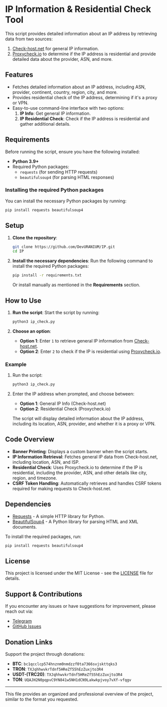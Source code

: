 # IP Information & Residential Check Tool

This script provides detailed information about an IP address by retrieving data from two sources:
1. [Check-host.net](https://check-host.net/) for general IP information.
2. [Proxycheck.io](https://proxycheck.io/) to determine if the IP address is residential and provide detailed data about the provider, ASN, and more.

## Features

- Fetches detailed information about an IP address, including ASN, provider, continent, country, region, city, and more.
- Provides residential check of the IP address, determining if it's a proxy or VPN.
- Easy-to-use command-line interface with two options:
  1. **IP Info**: Get general IP information.
  2. **IP Residential Check**: Check if the IP address is residential and gather additional details.

## Requirements

Before running the script, ensure you have the following installed:

- **Python 3.9+**
- Required Python packages:
  - `requests` (for sending HTTP requests)
  - `beautifulsoup4` (for parsing HTML responses)

### Installing the required Python packages

You can install the necessary Python packages by running:

```bash
pip install requests beautifulsoup4
```

## Setup

1. **Clone the repository**:

   ```bash
   git clone https://github.com/DevURANIUM/IP.git
   cd IP
   ```

2. **Install the necessary dependencies**:
   Run the following command to install the required Python packages:

   ```bash
   pip install -r requirements.txt
   ```

   Or install manually as mentioned in the **Requirements** section.

## How to Use

1. **Run the script**:
   Start the script by running:
   ```bash
   python3 ip_check.py
   ```

2. **Choose an option**:
   - **Option 1**: Enter `1` to retrieve general IP information from [Check-host.net](https://check-host.net/).
   - **Option 2**: Enter `2` to check if the IP is residential using [Proxycheck.io](https://proxycheck.io/).

### Example

1. Run the script:

   ```bash
   python3 ip_check.py
   ```

2. Enter the IP address when prompted, and choose between:
   - **Option 1**: General IP Info (Check-host.net)
   - **Option 2**: Residential Check (Proxycheck.io)

   The script will display detailed information about the IP address, including its location, ASN, provider, and whether it is a proxy or VPN.

## Code Overview

- **Banner Printing**: Displays a custom banner when the script starts.
- **IP Information Retrieval**: Fetches general IP data from Check-host.net, including location, ASN, and ISP.
- **Residential Check**: Uses Proxycheck.io to determine if the IP is residential, including the provider, ASN, and other details like city, region, and timezone.
- **CSRF Token Handling**: Automatically retrieves and handles CSRF tokens required for making requests to Check-host.net.

## Dependencies

- [Requests](https://docs.python-requests.org/en/latest/) - A simple HTTP library for Python.
- [BeautifulSoup4](https://www.crummy.com/software/BeautifulSoup/bs4/doc/) - A Python library for parsing HTML and XML documents.

To install the required packages, run:

```bash
pip install requests beautifulsoup4
```

## License

This project is licensed under the MIT License - see the [LICENSE](LICENSE) file for details.

## Support & Contributions

If you encounter any issues or have suggestions for improvement, please reach out via:

- [Telegram](https://t.me/DevURANIUM)
- [GitHub Issues](https://github.com/DevURANIUM/IP/issues)

## Donation Links

Support the project through donations:

- **BTC**: `bc1qcclcp574hnznm0nmdzzf0ta7366svjskttqks3`
- **TRON**: `TXJqhhwvkrTdnf5HReZf55hEzZuxjto3R4`
- **USDT-(TRC20)**: `TXJqhhwvkrTdnf5HReZf55hEzZuxjto3R4`
- **TON**: `UQAJH2N0pqpvC9YN841w5NH1dCN9Lakwkpjvoy7vXf-vfqgv`

---

This file provides an organized and professional overview of the project, similar to the format you requested.
